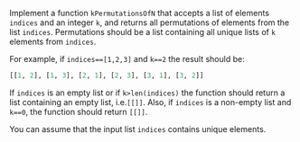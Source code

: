 Implement a function ```kPermutationsOfN``` that accepts a list of elements ```indices``` and an integer ```k```, and returns all permutations of elements from the list ```indices```. Permutations should be a list containing all unique lists of ```k``` elements from ```indices```.

For example, if ```indices==[1,2,3]``` and ```k==2``` the result should be: 
```python
[[1, 2], [1, 3], [2, 1], [2, 3], [3, 1], [3, 2]]
```

If ```indices``` is an empty list or if ```k>len(indices)``` the function should return a list containing an empty list, i.e.```[[]]```. Also, if ```indices``` is a non-empty list and ```k==0```, the function should return ```[[]]```.

You can assume that the input list ```indices``` contains unique elements.